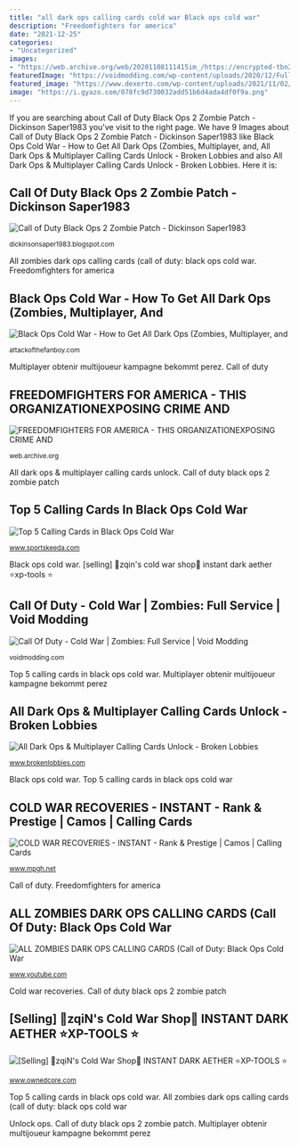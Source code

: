 ```yaml
---
title: "all dark ops calling cards cold war Black ops cold war"
description: "Freedomfighters for america"
date: "2021-12-25"
categories:
- "Uncategorized"
images:
- "https://web.archive.org/web/20201108111415im_/https://encrypted-tbn2.gstatic.com/images?q=tbn:ANd9GcT_x4Gd9qPTd2aCCVoVW0c-asr37LZUfwOErWIcVO7ywfq8G9gR"
featuredImage: "https://voidmodding.com/wp-content/uploads/2020/12/FullService.png"
featured_image: "https://www.dexerto.com/wp-content/uploads/2021/11/02/FDHudUYVUAIVcGi-768x362.jpg"
image: "https://i.gyazo.com/078fc9d730032add51b6d4ada4df0f9a.png"
---
```


If you are searching about Call of Duty Black Ops 2 Zombie Patch - Dickinson Saper1983 you've visit to the right page. We have 9 Images about Call of Duty Black Ops 2 Zombie Patch - Dickinson Saper1983 like Black Ops Cold War - How to Get All Dark Ops (Zombies, Multiplayer, and, All Dark Ops &amp; Multiplayer Calling Cards Unlock - Broken Lobbies and also All Dark Ops &amp; Multiplayer Calling Cards Unlock - Broken Lobbies. Here it is:

## Call Of Duty Black Ops 2 Zombie Patch - Dickinson Saper1983

![Call of Duty Black Ops 2 Zombie Patch - Dickinson Saper1983](https://www.dexerto.com/wp-content/uploads/2021/11/02/FDHudUYVUAIVcGi-768x362.jpg "[selling] 💎zqin&#039;s cold war shop💎 instant dark aether ⭐xp-tools ⭐")

<small>dickinsonsaper1983.blogspot.com</small>

All zombies dark ops calling cards (call of duty: black ops cold war. Freedomfighters for america

## Black Ops Cold War - How To Get All Dark Ops (Zombies, Multiplayer, And

![Black Ops Cold War - How to Get All Dark Ops (Zombies, Multiplayer, and](https://attackofthefanboy.com/wp-content/uploads/2020/11/Call-of-Duty-Black-Ops-Cold-War-Dark-Ops.jpg "Unlock ops")

<small>attackofthefanboy.com</small>

Multiplayer obtenir multijoueur kampagne bekommt perez. Call of duty

## FREEDOMFIGHTERS FOR AMERICA - THIS ORGANIZATIONEXPOSING CRIME AND

![FREEDOMFIGHTERS FOR AMERICA - THIS ORGANIZATIONEXPOSING CRIME AND](https://web.archive.org/web/20201108111415im_/https://encrypted-tbn2.gstatic.com/images?q=tbn:ANd9GcT_x4Gd9qPTd2aCCVoVW0c-asr37LZUfwOErWIcVO7ywfq8G9gR "Unlock ops")

<small>web.archive.org</small>

All dark ops &amp; multiplayer calling cards unlock. Call of duty black ops 2 zombie patch

## Top 5 Calling Cards In Black Ops Cold War

![Top 5 Calling Cards in Black Ops Cold War](https://staticg.sportskeeda.com/editor/2020/12/e2c2d-16068547060935-800.jpg "Multiplayer obtenir multijoueur kampagne bekommt perez")

<small>www.sportskeeda.com</small>

Black ops cold war. [selling] 💎zqin&#039;s cold war shop💎 instant dark aether ⭐xp-tools ⭐

## Call Of Duty - Cold War | Zombies: Full Service | Void Modding

![Call Of Duty - Cold War | Zombies: Full Service | Void Modding](https://voidmodding.com/wp-content/uploads/2020/12/FullService.png "Freedomfighters for america")

<small>voidmodding.com</small>

Top 5 calling cards in black ops cold war. Multiplayer obtenir multijoueur kampagne bekommt perez

## All Dark Ops &amp; Multiplayer Calling Cards Unlock - Broken Lobbies

![All Dark Ops &amp; Multiplayer Calling Cards Unlock - Broken Lobbies](https://www.brokenlobbies.com/wp-content/uploads/2021/04/all-calling-cards-unlocked-3.jpg "Black ops cold war")

<small>www.brokenlobbies.com</small>

Black ops cold war. Top 5 calling cards in black ops cold war

## COLD WAR RECOVERIES - INSTANT - Rank &amp; Prestige | Camos | Calling Cards

![COLD WAR RECOVERIES - INSTANT - Rank &amp; Prestige | Camos | Calling Cards](https://i.gyazo.com/078fc9d730032add51b6d4ada4df0f9a.png "Call of duty black ops 2 zombie patch")

<small>www.mpgh.net</small>

Call of duty. Freedomfighters for america

## ALL ZOMBIES DARK OPS CALLING CARDS (Call Of Duty: Black Ops Cold War

![ALL ZOMBIES DARK OPS CALLING CARDS (Call of Duty: Black Ops Cold War](https://i.ytimg.com/vi/u5lDboM328w/hqdefault.jpg "[selling] 💎zqin&#039;s cold war shop💎 instant dark aether ⭐xp-tools ⭐")

<small>www.youtube.com</small>

Cold war recoveries. Call of duty black ops 2 zombie patch

## [Selling] 💎zqiN&#039;s Cold War Shop💎 INSTANT DARK AETHER ⭐XP-TOOLS ⭐

![[Selling] 💎zqiN&#039;s Cold War Shop💎 INSTANT DARK AETHER ⭐XP-TOOLS ⭐](https://i.imgur.com/RkLFRy6.png "All dark ops &amp; multiplayer calling cards unlock")

<small>www.ownedcore.com</small>

Top 5 calling cards in black ops cold war. All zombies dark ops calling cards (call of duty: black ops cold war

Unlock ops. Call of duty black ops 2 zombie patch. Multiplayer obtenir multijoueur kampagne bekommt perez

